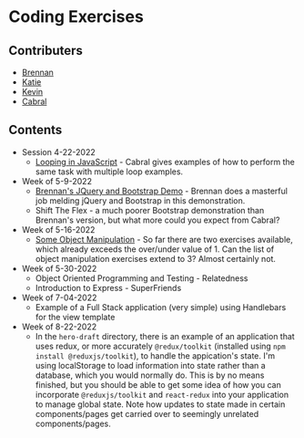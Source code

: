 # Coding Exercises

## Contributers
* [Brennan](https://github.com/brennancodes)
* [Katie](https://github.com/katredford)
* [Kevin](https://github.com/klbeg)
* [Cabral](https://github.com/cabralwilliams)

## Contents
* Session 4-22-2022
    * [Looping in JavaScript](https://github.com/cabralwilliams) - Cabral gives examples of how to perform the same task with multiple loop examples.
* Week of 5-9-2022
    * [Brennan's JQuery and Bootstrap Demo](https://github.com/brennancodes) - Brennan does a masterful job melding jQuery and Bootstrap in this demonstration.
    * Shift The Flex - a much poorer Bootstrap demonstration than Brennan's version, but what more could you expect from Cabral?
* Week of 5-16-2022
    * [Some Object Manipulation](https://github.com/cabralwilliams) - So far there are two exercises available, which already exceeds the over/under value of 1.  Can the list of object manipulation exercises extend to 3?  Almost certainly not.
* Week of 5-30-2022
    * Object Oriented Programming and Testing - Relatedness
    * Introduction to Express - SuperFriends
* Week of 7-04-2022
    * Example of a Full Stack application (very simple) using Handlebars for the view template
* Week of 8-22-2022
    * In the `hero-draft` directory, there is an example of an application that uses redux, or more accurately `@redux/toolkit` (installed using `npm install @reduxjs/toolkit`), to handle the appication's state.  I'm using localStorage to load information into state rather than a database, which you would normally do.  This is by no means finished, but you should be able to get some idea of how you can incorporate `@reduxjs/toolkit` and `react-redux` into your application to manage global state.  Note how updates to state made in certain components/pages get carried over to seemingly unrelated components/pages.